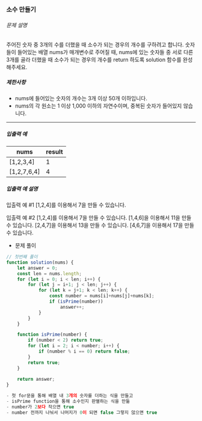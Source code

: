 ### 소수 만들기

###### 문제 설명

주어진 숫자 중 3개의 수를 더했을 때 소수가 되는 경우의 개수를 구하려고 합니다. 숫자들이 들어있는 배열 nums가 매개변수로 주어질 때, nums에 있는 숫자들 중 서로 다른 3개를 골라 더했을 때 소수가 되는 경우의 개수를 return 하도록 solution 함수를 완성해주세요.

##### 제한사항

- nums에 들어있는 숫자의 개수는 3개 이상 50개 이하입니다.
- nums의 각 원소는 1 이상 1,000 이하의 자연수이며, 중복된 숫자가 들어있지 않습니다.

------

##### 입출력 예

| nums        | result |
| ----------- | ------ |
| [1,2,3,4]   | 1      |
| [1,2,7,6,4] | 4      |

##### 입출력 예 설명

입출력 예 #1
[1,2,4]를 이용해서 7을 만들 수 있습니다.

입출력 예 #2
[1,2,4]를 이용해서 7을 만들 수 있습니다.
[1,4,6]을 이용해서 11을 만들 수 있습니다.
[2,4,7]을 이용해서 13을 만들 수 있습니다.
[4,6,7]을 이용해서 17을 만들 수 있습니다.



- 문제 풀이

```javascript
// 첫번째 풀이
function solution(nums) {
    let answer = 0;
    const len = nums.length;
    for (let i = 0; i < len; i++) {
        for (let j = i+1; j < len; j++) {
            for (let k = j+1; k < len; k++) {
                const number = nums[i]+nums[j]+nums[k];
                if (isPrime(number))
                    answer++;
            }
        }
    }

    function isPrime(number) {
        if (number < 2) return true;
        for (let i = 2; i < number; i++) {
            if (number % i == 0) return false;
        }
        return true;
    }
    
    return answer;
}

- 첫 for문을 통해 배열 내 3개의 숫자를 더하는 식을 만들고
- isPrime function을 통해 소수인지 판별하는 식을 만듦
- number가 2보다 작으면 true
- number 전까지 나눠서 나머지가 0이 되면 false 그렇지 않으면 true
```

